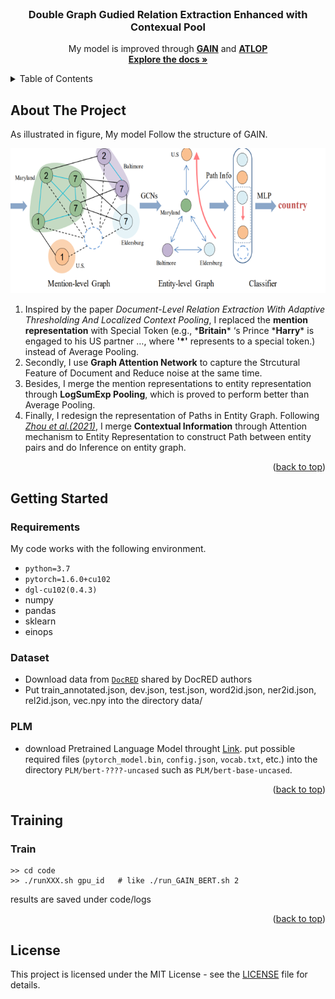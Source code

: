 <!-- PROJECT LOGO -->

<br />
<div align="center">
  <!-- <a href="https://github.com/othneildrew/Best-README-Template">
    <img src="images/logo.png" alt="Logo" width="80" height="80">
  </a> -->

  <h3 align="center">Double Graph Gudied Relation Extraction Enhanced with Contexual Pool</h3>

  <p align="center">
   My model is improved through  <a href="https://aclanthology.org/2020.emnlp-main.127/"><strong>GAIN</strong></a> and <a href="https://arxiv.org/abs/2010.11304"><strong>ATLOP</strong></a>
    <br />
    <a href="https://github.com/Polarisjame/Double-Graph-Gudied-Relation-Extraction-Enhanced-with-Contexual-Pool.git"><strong>Explore the docs »</strong></a>
    <br />
  </p>
</div>

<a name="readme-top"></a>

<!-- TABLE OF CONTENTS -->

<details>
  <summary>Table of Contents</summary>
  <ol>
    <li>
      <a href="#about-the-project">About The Project</a>
    </li>
    <li>
      <a href="#getting-started">Getting Started</a>
      <ul>
        <li><a href="#requirements">Requirements</a></li>
        <li><a href="#dataset">Dataset</a></li>
        <li><a href="#dataset">PLM</a></li>
      </ul>
    </li>
    <li>
      <a href="#training-and-testing">Training</a>
      <ul>
        <li><a href="#train">Train</a></li>
      </ul>
    </li>
  </ol>
</details>

<!-- ABOUT THE PROJECT -->
## About The Project

As illustrated in figure, My model Follow the structure of GAIN.

![TrainPic](Picture/figure1.png)

1. Inspired by the paper *Document-Level Relation Extraction With Adaptive Thresholding And Localized Context Pooling*, I replaced the **mention representation** with Special Token (e.g., \***Britain**\* ‘s Prince \***Harry**\* is engaged to his US partner …, where **'\*'** represents to a special token.) instead of Average Pooling. <br>
2. Secondly, I use **Graph Attention Network** to capture the Strcutural Feature of Document and Reduce noise at the same time.<br>
3. Besides, I merge the mention representations to entity representation through **LogSumExp Pooling**, which is proved to perform better than Average Pooling.<br>
4. Finally, I redesign the representation of  Paths in Entity Graph. Following <a href="https://arxiv.org/abs/2010.11304">*Zhou et al.(2021)*</a>, I merge **Contextual Information** through Attention mechanism to Entity Representation to construct Path between entity pairs and do Inference on entity graph.

<p align="right">(<a href="#readme-top">back to top</a>)</p>

<!-- GETTING STARTED -->
## Getting Started

### Requirements

My code works with the following environment.

* `python=3.7`
* `pytorch=1.6.0+cu102`
* `dgl-cu102(0.4.3)`
* numpy
* pandas
* sklearn
* einops

### Dataset

+ Download data from [`DocRED`](https://drive.google.com/drive/folders/1c5-0YwnoJx8NS6CV2f-NoTHR__BdkNqw) shared by DocRED authors
+ Put train_annotated.json, dev.json, test.json, word2id.json, ner2id.json, rel2id.json, vec.npy into the directory data/

### PLM
+ download Pretrained Language Model throught [Link](http://viewsetting.xyz/2019/10/17/pytorch_transformers/?nsukey=v0sWRSl5BbNLDI3eWyUvd1HlPVJiEOiV%2Fk8adAy5VryF9JNLUt1TidZkzaDANBUG6yb6ZGywa9Qa7qiP3KssXrGXeNC1S21IyT6HZq6%2BZ71K1ADF1jKBTGkgRHaarcXIA5%2B1cUq%2BdM%2FhoJVzgDoM7lcmJg9%2Be6NarwsZzpwAbAwjHTLv5b2uQzsSrYwJEdPl7q9O70SmzCJ1VF511vwxKA%3D%3D). put possible required files (`pytorch_model.bin`, `config.json`, `vocab.txt`, etc.) into the directory `PLM/bert-????-uncased` such as `PLM/bert-base-uncased`.

<p align="right">(<a href="#readme-top">back to top</a>)</p>

<!-- Training and Testing -->
## Training

### Train

```
>> cd code
>> ./runXXX.sh gpu_id   # like ./run_GAIN_BERT.sh 2
```
results are saved under code/logs

<p align="right">(<a href="#readme-top">back to top</a>)</p>

## License

This project is licensed under the MIT License - see the [LICENSE](https://github.com/Polarisjame/Double-Graph-Gudied-Relation-Extraction-Enhanced-with-Contexual-Pool/blob/main/LICENSE) file for details.
